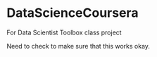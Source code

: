 # DataScienceCoursera
For Data Scientist Toolbox class project

Need to check to make sure that this works okay.
